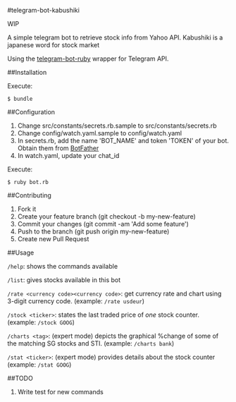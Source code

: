 #telegram-bot-kabushiki

WIP

A simple telegram bot to retrieve stock info from Yahoo API.
Kabushiki is a japanese word for stock market

Using the [telegram-bot-ruby](https://github.com/atipugin/telegram-bot-ruby) wrapper for Telegram API.

##Installation

Execute:
```shell
$ bundle
```

##Configuration

1. Change src/constants/secrets.rb.sample to src/constants/secrets.rb
2. Change config/watch.yaml.sample to config/watch.yaml
3. In secrets.rb, add the name 'BOT_NAME' and token 'TOKEN' of your bot. Obtain them from [BotFather](https://core.telegram.org/bots#botfather)
4. In watch.yaml, update your chat_id


Execute:
```shell
$ ruby bot.rb
```

##Contributing

1. Fork it
2. Create your feature branch (git checkout -b my-new-feature)
3. Commit your changes (git commit -am 'Add some feature')
4. Push to the branch (git push origin my-new-feature)
5. Create new Pull Request

##Usage

`/help`: shows the commands available

`/list`: gives stocks available in this bot

`/rate <currency code><currency code>`: get currency rate and chart using 3-digit currency code. (example: `/rate usdeur`)

`/stock <ticker>`: states the last traded price of *one* stock counter. (example: `/stock GOOG`)

`/charts <tag>`: (expert mode) depicts the graphical %change of some of the matching SG stocks and STI. (example: `/charts bank`)

`/stat <ticker>`: (expert mode) provides details about the stock counter (example: `/stat GOOG`)

##TODO
1. Write test for new commands
